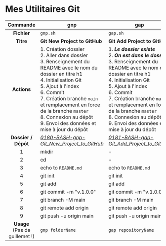 # Mes Utilitaires Git

|Commande|gnp|gap|gpp|
|:---:|---|---|---|
|**Fichier**|`gnp.sh`|`gap.sh`|`gpp.sh`|
|**Titre**|**Git New Project to GitHub**|**Git Add Project to GitHub**|**Git Add Commit Push Project to GitHub**|
|**Actions**|1. Création dossier<br />2. Aller dans dossier<br />3. Renseignement du README avec le nom du dossier en titre h1<br />4. Initialisation Git<br />5. Ajout à l'index<br />6. Commit<br />7. Création branche `main` et remplacement en force de la branche `master`<br />8. Connexion au dépôt<br />9. Envoi des données et mise à jour du dépôt|1. ***Le dossier existe***<br />2. ***On est dans le dossier***<br />3. Renseignement du README avec le nom du dossier en titre h1<br />4. Initialisation Git<br />5. Ajout à l'index<br />6. Commit<br />7. Création branche `main` et remplacement en force de la branche `master`<br />8. Connexion au dépôt<br />9. Envoi des données et mise à jour du dépôt|1. ***Le dossier existe***<br />2. ***On est dans le dossier***<br />3. ***Le README est déjà renseigné***<br />4. ***Git est déjà initialisé***<br />5. Ajout à l'index<br />6. Commit<br />7. **La  branche `main` est déjà créée et on est dessus**<br />8. ***Le dépôt est déjà connecté***<br />9. Envoi des données et mise à jour du dépôt|
|**Dossier / Dépôt**|*[0180-BASH-gnp-Git_New_Project_to_GitHub](https://github.com/LDdvlp/0180-BASH-gnp-Git_New_Project_to_GitHub)*|*[0181-BASH-gap-Git_Add_Project_to_GitHub](https://github.com/LDdvlp/0181-BASH-gap-Git_Add_Project_to_GitHub)*|*[0201-BASH-gpp-Git_Add_Commit_Push_Project_to_GitHub](https://github.com/LDdvlp/0201-BASH-gpp-Git_Add_Commit_Push_Project_to_GitHub)*|
|1|mkdir|-|-|
|2|cd|-|-|
|3|echo to `README.md`|echo to `README.md`|-|
|4|git init|git init|-|
|5|git add|git add|git add|
|6|git commit -m "v.1.0.0"|git commit -m "v.1.0.0"|git commit -m|
|7|git branch -M main|git branch -M main|-|
|8|git remote add origin|git remote add origin|-|
|9|git push -u origin main|git push -u origin main|git push -u origin main|
|**Usage**<br />(Pas de guillemet !)|`gnp folderName`|`gap repositoryName`|`gpp commitMessage`|
